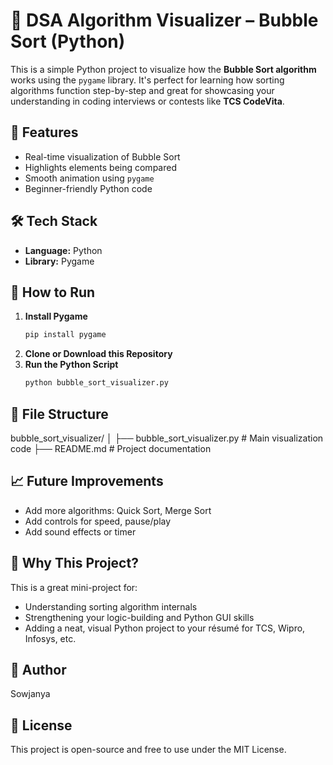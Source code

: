 # 🧠 DSA Algorithm Visualizer – Bubble Sort (Python)
This is a simple Python project to visualize how the **Bubble Sort algorithm** works using the `pygame` library. It's perfect for learning how sorting algorithms function step-by-step and great for showcasing your understanding in coding interviews or contests like **TCS CodeVita**.
## 📌 Features
- Real-time visualization of Bubble Sort
- Highlights elements being compared
- Smooth animation using `pygame`
- Beginner-friendly Python code
## 🛠️ Tech Stack
- **Language:** Python
- **Library:** Pygame
## 🚀 How to Run
1. **Install Pygame**
   ```bash
   pip install pygame
2. **Clone or Download this Repository**
3. **Run the Python Script**
   ```bash
   python bubble_sort_visualizer.py
## 📁 File Structure
bubble_sort_visualizer/
│
├── bubble_sort_visualizer.py   # Main visualization code
├── README.md                   # Project documentation
## 📈 Future Improvements
- Add more algorithms: Quick Sort, Merge Sort
- Add controls for speed, pause/play
- Add sound effects or timer
## 🧠 Why This Project?
This is a great mini-project for:
- Understanding sorting algorithm internals
- Strengthening your logic-building and Python GUI skills
- Adding a neat, visual Python project to your résumé for TCS, Wipro, Infosys, etc.
## 👤 Author
Sowjanya
## 📝 License
This project is open-source and free to use under the MIT License.
